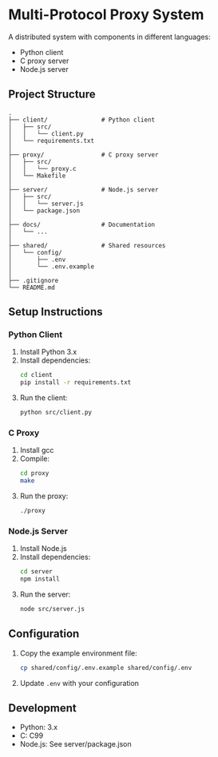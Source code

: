 # Multi-Protocol Proxy System

A distributed system with components in different languages:
- Python client
- C proxy server
- Node.js server

## Project Structure

```
.
├── client/               # Python client
│   ├── src/
│   │   └── client.py
│   └── requirements.txt
│
├── proxy/                # C proxy server
│   ├── src/
│   │   └── proxy.c
│   └── Makefile
│
├── server/               # Node.js server
│   ├── src/
│   │   └── server.js
│   └── package.json
│
├── docs/                 # Documentation
│   └── ...
│
├── shared/               # Shared resources
│   └── config/
│       ├── .env
│       └── .env.example
│
├── .gitignore
└── README.md
```

## Setup Instructions

### Python Client
1. Install Python 3.x
2. Install dependencies:
   ```bash
   cd client
   pip install -r requirements.txt
   ```
3. Run the client:
   ```bash
   python src/client.py
   ```

### C Proxy
1. Install gcc
2. Compile:
   ```bash
   cd proxy
   make
   ```
3. Run the proxy:
   ```bash
   ./proxy
   ```

### Node.js Server
1. Install Node.js
2. Install dependencies:
   ```bash
   cd server
   npm install
   ```
3. Run the server:
   ```bash
   node src/server.js
   ```

## Configuration

1. Copy the example environment file:
   ```bash
   cp shared/config/.env.example shared/config/.env
   ```
2. Update `.env` with your configuration

## Development

- Python: 3.x
- C: C99
- Node.js: See server/package.json
